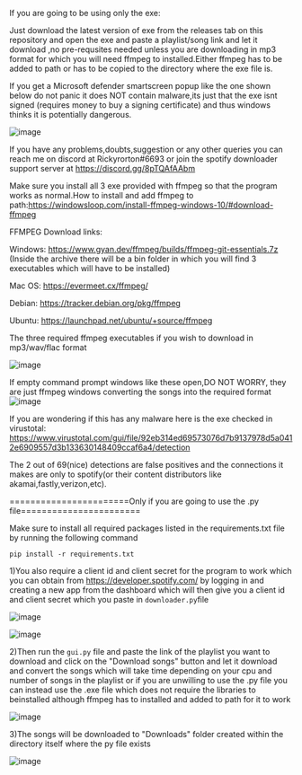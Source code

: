 If you are going to be using only the exe:

Just download the latest version of exe from the releases tab on this repository and open the exe and paste a playlist/song link and let it download ,no pre-requsites needed unless you are downloading in mp3 format for which you will need ffmpeg to installed.Either ffmpeg has to be added to path or has to be copied to the directory where the exe file is.

If you get a Microsoft defender smartscreen popup like the one shown below do not panic it does NOT contain malware,its just that the exe isnt signed (requires money to buy a signing certificate) and thus windows thinks it is potentially dangerous.

![image](https://user-images.githubusercontent.com/74890659/173220425-ea7b3e77-b798-4cef-ac9f-e3cab624f60d.png)

If you have any problems,doubts,suggestion or any other queries you can reach me on discord at Rickyrorton#6693 or
join the spotify downloader support server at https://discord.gg/8pTQAfAAbm

Make sure you install all 3 exe provided with ffmpeg so that the program works as normal.How to install and add ffmpeg to path:https://windowsloop.com/install-ffmpeg-windows-10/#download-ffmpeg

FFMPEG Download links:

Windows: https://www.gyan.dev/ffmpeg/builds/ffmpeg-git-essentials.7z (Inside the archive there will be a bin folder in which you will find 3 executables which will have to be installed)

Mac OS: https://evermeet.cx/ffmpeg/

Debian: https://tracker.debian.org/pkg/ffmpeg

Ubuntu: https://launchpad.net/ubuntu/+source/ffmpeg

The three required ffmpeg executables if you wish to download in mp3/wav/flac format

![image](https://user-images.githubusercontent.com/74890659/154211073-fc63a638-789a-489f-883d-0b887176b620.png)

If empty command prompt windows like these open,DO NOT WORRY, they are just ffmpeg windows converting the songs into the required format
![image](https://user-images.githubusercontent.com/74890659/175237409-728525e3-e39e-4d3a-8d16-db73d83cf1e5.png)



If you are wondering if this has any malware here is the exe checked in virustotal: https://www.virustotal.com/gui/file/92eb314ed69573076d7b9137978d5a0412e6909557d3b133630148409ccaf6a4/detection

The 2 out of 69(nice) detections are false positives and the connections it makes are only to spotify(or their content distributors like akamai,fastly,verizon,etc).

=======================Only if you are going to use the .py file=======================

Make sure to install all required packages listed in the requirements.txt file by running the following command

```pip install -r requirements.txt```

1)You also require a client id and client secret for the program to work which you can obtain from https://developer.spotify.com/ 
by logging in and creating a new app from the dashboard which will then give you a client id and client secret 
which you paste in ```downloader.py```file 

![image](https://user-images.githubusercontent.com/74890659/130178928-61802ff8-c549-4509-b055-5c96a440e34d.png)

![image](https://user-images.githubusercontent.com/74890659/130178984-0243cc2a-d180-45c9-b132-0d1783feabc3.png)

2)Then run the ```gui.py``` file and paste the link of the playlist you want to download and click on 
the "Download songs" button and let it download and convert the songs which will take time depending 
on your cpu and number of songs in the playlist or if you are unwilling to use the .py file you can 
instead use the .exe file which does not require the libraries to beinstalled although ffmpeg has to 
installed and added to path for it to work

![image](https://user-images.githubusercontent.com/74890659/150334965-049446e5-8daa-4b65-8213-dcf2bb9247ff.png)

3)The songs will be downloaded to "Downloads" folder created within the directory itself where the py file exists

![image](https://user-images.githubusercontent.com/74890659/154210788-51e600d5-a0f9-477a-a958-a6dfbd7aa669.png)
